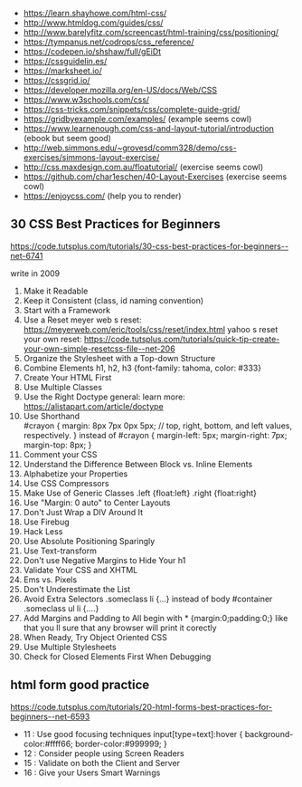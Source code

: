 * https://learn.shayhowe.com/html-css/
* http://www.htmldog.com/guides/css/
* http://www.barelyfitz.com/screencast/html-training/css/positioning/
* https://tympanus.net/codrops/css_reference/
* https://codepen.io/shshaw/full/gEiDt
* https://cssguidelin.es/
* https://marksheet.io/
* https://cssgrid.io/
* https://developer.mozilla.org/en-US/docs/Web/CSS
* https://www.w3schools.com/css/
* https://css-tricks.com/snippets/css/complete-guide-grid/
* https://gridbyexample.com/examples/ (example seems cowl)
* https://www.learnenough.com/css-and-layout-tutorial/introduction (ebook but seem good)
* http://web.simmons.edu/~grovesd/comm328/demo/css-exercises/simmons-layout-exercise/
* http://css.maxdesign.com.au/floatutorial/ (exercise seems cowl)
* https://github.com/char1eschen/40-Layout-Exercises (exercise seems cowl)
* https://enjoycss.com/ (help you to render)

## 30 CSS Best Practices for Beginners

https://code.tutsplus.com/tutorials/30-css-best-practices-for-beginners--net-6741

write in 2009

1. Make it Readable
2. Keep it Consistent (class, id naming convention)
3. Start with a Framework
4. Use a Reset
    meyer web s reset: https://meyerweb.com/eric/tools/css/reset/index.html
    yahoo s reset
    your own reset: https://code.tutsplus.com/tutorials/quick-tip-create-your-own-simple-resetcss-file--net-206
5. Organize the Stylesheet with a Top-down Structure
6. Combine Elements
    h1, h2, h3 {font-family: tahoma, color: #333}
7. Create Your HTML First
8. Use Multiple Classes
9. Use the Right Doctype
    general: <!DOCTYPE html>
    learn more: https://alistapart.com/article/doctype
10.  Use Shorthand  
    #crayon {
        margin: 8px 7px 0px 5px; // top, right, bottom, and left values, respectively.
    }
    instead of 
    #crayon {
        margin-left:    5px;
        margin-right:   7px;
        margin-top: 8px;
    }
11. Comment your CSS
12. Understand the Difference Between Block vs. Inline Elements
13. Alphabetize your Properties
14. Use CSS Compressors
15. Make Use of Generic Classes
    .left {float:left}
    .right {float:right}
16. Use "Margin: 0 auto" to Center Layouts
17. Don't Just Wrap a DIV Around It
18. Use Firebug
19. Hack Less
20. Use Absolute Positioning Sparingly
21. Use Text-transform
22. Don't use Negative Margins to Hide Your h1
23. Validate Your CSS and XHTML
24. Ems vs. Pixels
25. Don't Underestimate the List
26. Avoid Extra Selectors
    .someclass li {...}
    instead of 
    body #container .someclass ul li {....}
27. Add Margins and Padding to All
    begin with * {margin:0;padding:0;}
    like that you ll sure that any browser will print it corectly
28. When Ready, Try Object Oriented CSS
29. Use Multiple Stylesheets
30. Check for Closed Elements First When Debugging

## html form good practice

https://code.tutsplus.com/tutorials/20-html-forms-best-practices-for-beginners--net-6593

* 11 : Use good focusing techniques
    input[type=text]:hover {
            background-color:#ffff66;
            border-color:#999999;
    }
* 12 : Consider people using Screen Readers
* 15 : Validate on both the Client and Server
* 16 : Give your Users Smart Warnings